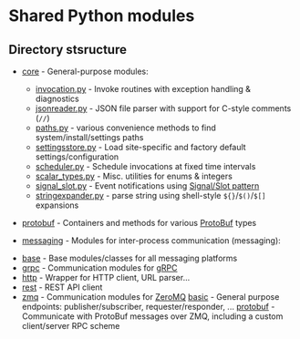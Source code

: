 Shared Python modules
=====================

Directory stsructure
--------------------

* [core](core) - General-purpose modules:
  - [invocation.py](core/invocation.py) - Invoke routines with exception handling & diagnostics
  - [jsonreader.py](core/jsonreader.py) - JSON file parser with support for C-style comments (`//`)
  - [paths.py](core/paths.py) - various convenience methods to find system/install/settings paths
  - [settingsstore.py](core/settingsstore.py) - Load site-specific and factory default settings/configuration
  - [scheduler.py](core/scheduler.py) - Schedule invocations at fixed time intervals
  - [scalar_types.py](core/scalar_types.py) - Misc. utilities for enums & integers
  - [signal_slot.py](core/signal_slot.py) - Event notifications using [Signal/Slot pattern](https://en.wikipedia.org/wiki/Signals_and_slots)
  - [stringexpander.py](core/stringexpander.py) - parse string using shell-style `${}`/`$()`/`$[]` expansions

* [protobuf](protobuf) - Containers and methods for various [ProtoBuf](https://protobuf.dev/) types

* [messaging](messaging) - Modules for inter-process communication (messaging):
 - [base](messaging/base) - Base modules/classes for all messaging platforms
 - [grpc](messaging/grpc) - Communication modules for [gRPC](https://grpc.io/)
 - [http](messaging/http) - Wrapper for HTTP client, URL parser...
 - [rest](messaging/rest) - REST API client
 - [zmq](messaging/zmq) - Communication modules for [ZeroMQ](https://zeromq.org/)
    [basic](messaging/zmq/basic) - General purpose endpoints: publisher/subscriber, requester/responder, ...
    [protobuf](messaging/zmq/protobuf) - Communicate with ProtoBuf messages over ZMQ, including a custom  client/server RPC scheme

